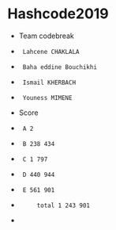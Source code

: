 # Hashcode2019
 *   Team codebreak
 *      Lahcene CHAKLALA
 *      Baha eddine Bouchikhi
 *      Ismail KHERBACH
 *      Youness MIMENE
 *   Score
 *      A 2
 *      B 238 434
 *      C 1 797
 *      D 440 944
 *      E 561 901
 *          total 1 243 901
 *